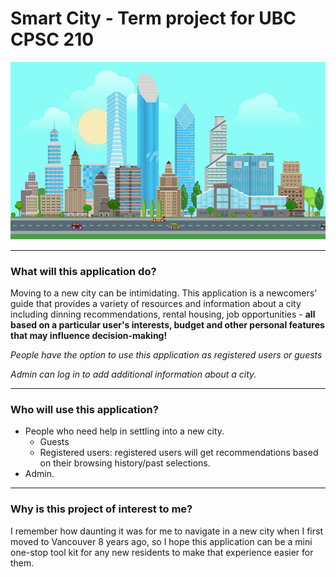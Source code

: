 # Smart City - Term project for UBC CPSC 210
![](data/1.jpeg)
___

### What will this application do?
Moving to a new city can be intimidating. This application is a newcomers' guide that provides a variety of resources
and information about a city including dinning recommendations, rental housing, job opportunities - **all based 
on a particular user's interests, budget and other personal features that may influence decision-making!**

*People have the option to use this application as registered users or guests*

*Admin can log in to add additional information about a city.*

___

### Who will use this application?
- People who need help in settling into a new city.
  - Guests
  - Registered users: registered users will get recommendations based on their browsing history/past selections.
- Admin.

___
### Why is this project of interest to me?
I remember how daunting it was for me to navigate in a new city when I first moved to Vancouver 8 years ago,
so I hope this application can be a mini one-stop tool kit for any new residents to make that experience easier for them. 
